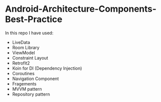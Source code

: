 # Android-Architecture-Components-Best-Practice

In this repo I have used:
 - LiveData
 - Room Library
 - ViewModel 
 - Constraint Layout
 - Retrofit2
 - Koin for DI (Dependency Injection)
 - Coroutines
 - Navigation Component
 - Fragements
 - MVVM pattern
 - Repository pattern
